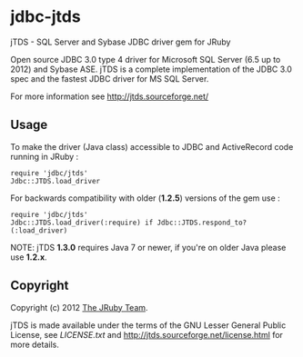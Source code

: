 # jdbc-jtds

jTDS - SQL Server and Sybase JDBC driver gem for JRuby

Open source JDBC 3.0 type 4 driver for Microsoft SQL Server (6.5 up to 2012) and Sybase ASE. 
jTDS is a complete implementation of the JDBC 3.0 spec and the fastest JDBC driver for MS SQL Server. 

For more information see http://jtds.sourceforge.net/

## Usage

To make the driver (Java class) accessible to JDBC and ActiveRecord code running in JRuby :

    require 'jdbc/jtds'
    Jdbc::JTDS.load_driver

For backwards compatibility with older (**1.2.5**) versions of the gem use :

    require 'jdbc/jtds'
    Jdbc::JTDS.load_driver(:require) if Jdbc::JTDS.respond_to?(:load_driver)

NOTE: jTDS **1.3.0** requires Java 7 or newer, if you're on older Java please use **1.2.x**.

## Copyright

Copyright (c) 2012 [The JRuby Team](https://github.com/jruby).

jTDS is made available under the terms of the GNU Lesser General Public License, 
see *LICENSE.txt* and http://jtds.sourceforge.net/license.html for more details.

